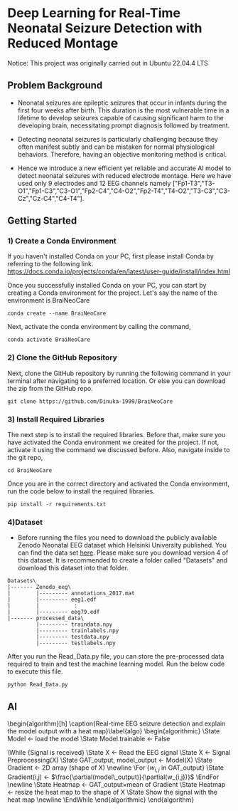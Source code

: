 # Deep Learning for Real-Time Neonatal Seizure Detection with Reduced Montage

Notice: This project was originally carried out in Ubuntu 22.04.4 LTS

## Problem Background

* Neonatal seizures are epileptic seizures that occur in infants during the first four weeks after birth. This duration is the most vulnerable time in a lifetime to develop seizures capable of causing significant harm to the developing brain, necessitating prompt diagnosis followed by treatment.

* Detecting neonatal seizures is particularly challenging because they often manifest subtly and can be mistaken for normal physiological behaviors. Therefore, having an objective monitoring method is critical.

* Hence we introduce a new efficient yet reliable and accurate AI model to detect neonatal seizures with reduced electrode montage. Here we have used only 9 electrodes and 12 EEG channels namely ["Fp1-T3","T3-O1","Fp1-C3","C3-O1","Fp2-C4","C4-O2","Fp2-T4","T4-O2","T3-C3","C3-Cz","Cz-C4","C4-T4"].

## Getting Started

### 1) Create a Conda Environment

If you haven't installed Conda on your PC, first please install Conda by referring to the following link. https://docs.conda.io/projects/conda/en/latest/user-guide/install/index.html

Once you successfully installed Conda on your PC, you can start by creating a Conda environment for the project. Let's say the name of the environment is BraiNeoCare
```
conda create --name BraiNeoCare
```

Next, activate the conda environment by calling the command,

```
conda activate BraiNeoCare
```
### 2) Clone the GitHub Repository

Next, clone the GitHub repository by running the following command in your terminal after navigating to a preferred location. Or else you can download the zip from the GitHub repo.

```
git clone https://github.com/Dinuka-1999/BraiNeoCare
```

### 3) Install Required Libraries
The next step is to install the required libraries. Before that, make sure you have activated the Conda environment we created for the project. If not, activate it using the command we discussed before. Also, navigate inside to the git repo,
```
cd BraiNeoCare
```
Once you are in the correct directory and activated the Conda environment, run the code below to install the required libraries.

```
pip install -r requirements.txt
```

### 4)Dataset
* Before running the files you need to download the publicly available Zenodo Neonatal EEG dataset which Helsinki University published. You can find the data set [here](https://zenodo.org/records/4940267). Please make sure you download version 4 of this dataset. It is recommended to create a folder called "Datasets" and download this dataset into that folder.
```
Datasets\
|------- Zenodo_eeg\
|        |--------- annotations_2017.mat
|        |--------- eeg1.edf
|        |           :
|        |--------- eeg79.edf
|------- processed_data\
         |--------- traindata.npy
         |--------- trainlabels.npy
         |--------- testdata.npy
         |--------- testlabels.npy
```
After you run the Read_Data.py file, you can store the pre-processed data required to train and test the machine learning model. Run the below code to execute this file.
```
python Read_Data.py
```
## Al
\begin{algorithm}[h]
\caption{Real-time EEG seizure detection and explain the model output with a heat map}\label{algo}
\begin{algorithmic}
\State Model $\gets$ load the model
\State Model.trainable $\gets$ False

\While {Signal is received}
    \State X $\gets$ Read the EEG signal
    \State X $\gets$ Signal Preprocessing(X)
    \State GAT\_output, model\_output $\gets$ Model(X)
    \State Gradient $\gets$ 2D array (shape of X)
    \newline
    \For {$w_{i,j}$ in GAT\_output}
        \State Gradient(i,j) $\gets$ $\frac{\partial(model\_output)}{\partial(w_{i,j})}$
    \EndFor
    \newline
    \State Heatmap $\gets$ GAT\_output$\times$mean of Gradient
    \State Heatmap $\gets$ resize the heat map to the shape of X
    \State Show the signal with the heat map
    \newline
\EndWhile
\end{algorithmic}
\end{algorithm}

